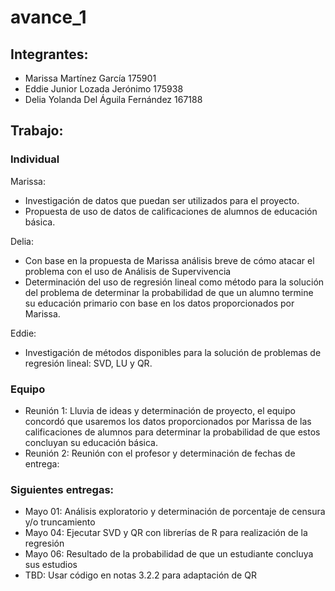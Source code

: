 # avance_1

## Integrantes:

* Marissa Martínez García 175901
* Eddie Junior Lozada Jerónimo 175938
* Delia Yolanda Del Águila Fernández 167188

## Trabajo: 

### Individual

Marissa: 
- Investigación de datos que puedan ser utilizados para el proyecto.
- Propuesta de uso de datos de calificaciones de alumnos de educación básica.

Delia:
- Con base en la propuesta de Marissa análisis breve de cómo atacar el problema con el uso de Análisis de Supervivencia
- Determinación del uso de regresión lineal como método para la solución del problema de determinar la probabilidad de que un alumno termine su educación primario con base en los datos proporcionados por Marissa.

Eddie:
- Investigación de métodos disponibles para la solución de problemas de regresión lineal: SVD, LU y QR.


### Equipo
- Reunión 1: Lluvia de ideas y determinación de proyecto, el equipo concordó que usaremos los datos proporcionados por Marissa de las calificaciones de alumnos para determinar la probabilidad de que estos concluyan su educación básica.
- Reunión 2: Reunión con el profesor y determinación de fechas de entrega:


### Siguientes entregas:

- Mayo 01: Análisis exploratorio y determinación de porcentaje de censura y/o truncamiento
- Mayo 04: Ejecutar SVD y QR con librerías de R para realización de la regresión
- Mayo 06: Resultado de la probabilidad de que un estudiante concluya sus estudios
- TBD: Usar código en notas 3.2.2 para adaptación de QR 



